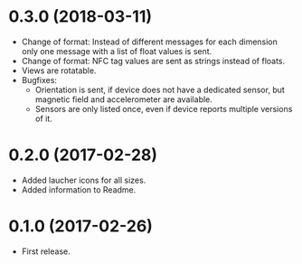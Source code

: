 # 0.3.0 (2018-03-11)
- Change of format: Instead of different messages for each dimension
  only one message with a list of float values is sent.
- Change of format: NFC tag values are sent as strings instead of
  floats.
- Views are rotatable.
- Bugfixes:
	* Orientation is sent, if device does not have a dedicated sensor,
	  but magnetic field and accelerometer are available.
	* Sensors are only listed once, even if device reports multiple
	  versions of it.

# 0.2.0 (2017-02-28)
- Added laucher icons for all sizes.
- Added information to Readme.

# 0.1.0 (2017-02-26)
- First release.
